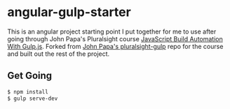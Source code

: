 # angular-gulp-starter
This is an angular project starting point I put together for me to use after going through John Papa's Pluralsight course [JavaScript Build Automation With Gulp.js](http://www.pluralsight.com/courses/javascript-build-automation-gulpjs).
Forked from [John Papa's pluralsight-gulp](https://github.com/johnpapa/pluralsight-gulp) repo for the course and built out the rest of the project.


## Get Going
```bash
$ npm install
$ gulp serve-dev
```

